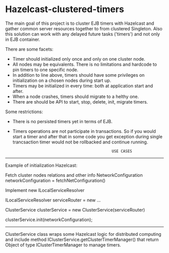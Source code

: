 # Hazelcast-clustered-timers
The main goal of this project is to cluster EJB timers with Hazelcast 
and gather common server resources together to from clustered Singleton. 
Also this solution can work with any delayed future tasks ('timers') and not only in EJB container.

There are some facets:
- Timer should initialized only once and only on one cluster node.
- All nodes may be equivalents. There is no limitations and hardcode to pin timers to one specific node.
- In addition to line above, timers should have some privileges on initialization on a chosen nodes during start up.
- Timers may be initialized in every time: both at application start and after.
- When a node crashes, timers should migrate to a helthy one.
- There are should be API to start, stop, delete, init, migrate timers.

Some restrictions:
- There is no persisted timers yet in terms of EJB.
- Timers operations are not participate in transactions. 
So if you would start a timer and after that in some code you get exception during single trancsaction 
timer would not be rollbacked and continue running.

                                                  USE CASES
--------------------------------------------------------------------------------------
Example of initialization Hazelcast:

Fetch cluster nodes relations and other info
NetworkConfiguration networkConfiguration = fetchNetConfiguration()

Implement new ILocalServiceResolver

ILocalServiceResolver serviceRouter = new ...

ClusterService clusterService = new ClusterService(serviceRouter)

clusterService.init(networkConfiguration); 

--------------------------------------------------------------------------------------
ClusterService class wraps some Hazelcast logic for distributed computing and include method
IClusterService.getClusterTimerManager() that return Object of type IClusterTimerManager to manage timers.

